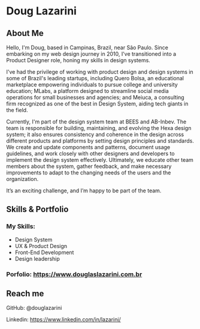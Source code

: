 # Doug Lazarini

## About Me
Hello, I'm Doug, based in Campinas, Brazil, near São Paulo. Since embarking on my web design journey in 2010, I've transitioned into a Product Designer role, honing my skills in design systems.

I've had the privilege of working with product design and design systems in some of Brazil's leading startups, including Quero Bolsa, an educational marketplace empowering individuals to pursue college and university education; MLabs, a platform designed to streamline social media operations for small businesses and agencies; and Meiuca, a consulting firm recognized as one of the best in Design System, aiding tech giants in the field.

Currently, I'm part of the design system team at BEES and AB-Inbev. The team is responsible for building, maintaining, and evolving the Hexa design system; it also ensures consistency and coherence in the design across different products and platforms by setting design principles and standards. We create and update components and patterns, document usage guidelines, and work closely with other designers and developers to implement the design system effectively. Ultimately, we educate other team members about the system, gather feedback, and make necessary improvements to adapt to the changing needs of the users and the organization.

It’s an exciting challenge, and I’m happy to be part of the team. 

## Skills & Portfolio
### My Skills:
- Design System
- UX & Product Design 
- Front-End Development
- Design leadership

### Porfolio: https://www.douglaslazarini.com.br

## Reach me
GitHub: @douglazarini

Linkedin: https://www.linkedin.com/in/lazarini/

<!---
douglazarini/douglazarini is a ✨ special ✨ repository because its `README.md` (this file) appears on your GitHub profile.
You can click the Preview link to take a look at your changes.
--->
